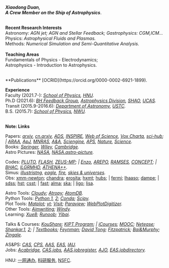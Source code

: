 ***Xiaodong Duan,   
A Crew Member on the Ship of Astrophysics***.  
<br/>

**Recent Research Interests**  
Astronomy: *AGN jet; AGN and Stellar Feedback; Gastrophysics: CGM,ICM...*    
Physics: *Astrophysical Fluids and Plasmas.*  
Methods: *Numerical Simulation and Semi-Quantitative Analysis.*  
<br/>
**Teaching Areas**   
Fundamentals of Physics - Electrodynamics;  
Astrophysics - Introduction to Astrophysics.  

<br/>
**Publications**  
[OCRID](https://orcid.org/0000-0002-6921-1899).  
<br/>

**Experience**  
Faculty (2021.7-):  *[School of Physics](https://www.htu.edu.cn/physics/), [HNU](https://www.htu.edu.cn/).*  
Ph.D (2021.6):  *[BH Feedback Group](http://cluster.shao.ac.cn/~fguo/index.html), [Astrophysics Division](http://astro.shao.cas.cn/), [SHAO](http://www.shao.ac.cn/), [UCAS](https://www.ucas.ac.cn/).*  
Transit (2015.9-2016.6):  *[Department of Astronomy](https://astro.ustc.edu.cn/), [USTC](https://www.ustc.edu.cn/).*  
B.S. (2015.7):  *[School of Physics](https://physics.nwu.edu.cn/), [NWU](https://www.nwu.edu.cn/).*  
<br/>

**Note: Links**  
  
Papers:  *[arxiv](https://arxiv.org/archive/astro-ph), [cn.arxiv](http://cn.arxiv.org/), [ADS](https://ui.adsabs.harvard.edu/), [INSPIRE](https://inspirehep.net/), [Web of Science](https://apps.webofknowledge.com/),  [Vox Charta](https://harvard.voxcharta.org/), [sci-hub](https://sci-hub.se/); | [ARAA](https://www.annualreviews.org/journal/astro), [ApJ](https://journals.aas.org/astrophysical-journal/), [MNRAS](https://academic.oup.com/mnras/advance-articles), [A&A](https://www.aanda.org/), [Sciengine](https://www.sciengine.com/), [APS](https://www.aps.org/publications/index.cfm), [Nature](https://www.nature.com/), [Science](https://www.sciencemag.org/#).*  
Books:  *[Springer](https://link.springer.com/), [Wiley](https://onlinelibrary.wiley.com/), [Cambridge](https://www.cambridge.org/core/what-we-publish/textbooks).*  
Astro Pictures:  *[NASA](https://www.nasa.gov/), [NASA.astro-picture](https://apod.nasa.gov/apod/).*  
  
Codes:  *[PLUTO](http://plutocode.ph.unito.it/), [FLASH](http://flash.uchicago.edu/site/flashcode/), [ZEUS-MP](https://github.com/bwoshea/ZEUS-MP_2); | [Enzo](https://enzo-project.org/), [AREPO](https://arepo-code.org/), [RAMSES](https://bitbucket.org/rteyssie/ramses/src/master/), [CONCEPT](https://github.com/jmd-dk/concept); | [BHAC](https://bhac.science/), [ILGRMHD](http://astro.phys.wvu.edu/zetienne/ILGRMHD/index.html), [ATHENA++](https://princetonuniversity.github.io/athena/download.html).*  
Simus: *[illustristng](https://www.tng-project.org/), [eagle](http://eagle.strw.leidenuniv.nl/), [fire](https://fire.northwestern.edu/), [skies & universes](http://skiesanduniverses.iaa.es/).*  
Obs: [xmm-newton](https://www.cosmos.esa.int/web/xmm-newton/home); [chandra](https://chandra.harvard.edu/); [erosita](https://erosita.mpe.mpg.de/); [hxmt](http://hxmtweb.ihep.ac.cn/); [hubs](http://hubs.phys.tsinghua.edu.cn/); | [fermi](https://fermi.gsfc.nasa.gov/);  [lhaaso](http://english.ihep.cas.cn/lhaaso/); [dampe](http://pmo.cas.cn/dampe/kycg/); |  [sdss](https://www.sdss.org/); [hst](https://www.nasa.gov/mission_pages/hubble/main/index.html); [csst](http://nao.cas.cn/csst/); | [fast](https://fast.bao.ac.cn/); [alma](https://www.eso.org/public/teles-instr/alma/); [ska](https://www.skatelescope.org/the-ska-project/); | [ligo](https://www.ligo.org/); [lisa](https://lisa.nasa.gov/).  


Astro Tools: *[Cloudy](https://gitlab.nublado.org/cloudy/cloudy); [Atropy](https://www.astropy.org/); [AtomDB](http://www.atomdb.org/).*  
Python Tools:  *[Python 1](https://www.python.org/), [2](http://scipy-lectures.org/); [Conda](https://anaconda.org/);  [Scipy](https://www.scipy.org/).*  
Plot Tools:  *[Matplot](https://matplotlib.org/); [yt](https://yt-project.org/); [Visit](https://wci.llnl.gov/simulation/computer-codes/visit); [Paraview](https://www.paraview.org/); [WebPlotDigitizer](https://apps.automeris.io/wpd/).*  
Other Tools: *[Aimwriting](https://aimwriting.mtutor.engkoo.com/); [Windy](https://www.windy.com/?35.187,113.803,5).*  
Learning: *[Xue8](https://www.xue8nav.com); [Runoob](https://www.runoob.com/); [Yibai](https://www.yiibai.com/).*  

  
Talks & Courses: *[KouShare](https://www.koushare.com); [KIPT Program](https://www.kitp.ucsb.edu/programs/past); | [iCourses](https://www.icourses.cn/home/#); [MOOC](https://www.icourse163.org); [Netease](https://open.163.com/); [Shankar.1](http://open.163.com/special/fundamentalsofphysics/), [2](http://open.163.com/newview/movie/courseintro?newurl=%2Fspecial%2Fopencourse%2Fphysicsii.html); | [Textbooks](https://www.douban.com/doulist/112364872/); [Feynman](http://www.feynmanlectures.caltech.edu/info/); [David Tong](http://www.damtp.cam.ac.uk/user/tong/teaching.html); [Fitzpatrick](http://farside.ph.utexas.edu/teaching.html); [Bai&Murphy](http://astro.tsinghua.edu.cn/~xbai/index.html); [Zingale](https://zingale.github.io/classes.html).*  
  
AS&PS:  *[CAS](http://astronomy.pmo.cas.cn/), [CPS](http://www.cps-net.org.cn/), [AAS](https://aas.org/), [EAS](https://eas.unige.ch/index.jsp), [IAU](https://www.iau.org/).*  
Jobs:  *[Acabridge](https://www.acabridge.edu.cn), [CAS.jobs](http://astronomy.pmo.cas.cn/twrc/rczp/), [AAS.jobregister](https://jobregister.aas.org/), [AJO](https://academicjobsonline.org/ajo/jobs), [EAS.jobdirectory](https://eas.unige.ch/jobs.jsp).*   
  
HNU:  [一网通办](http://ehall2.htu.edu.cn/ywtb-portal/official/index.html), [科研服务](http://ky.htu.edu.cn/userAction!to_login.action), [NSFC](https://www.nsfc.gov.cn/).




